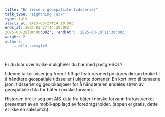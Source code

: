 ```yaml
---
title: "En reise i geospatiale tidsserier"
talk_type: "Lightning Talk"
type: talk
starts_at: 2025-03-27T14:10:00Z
ends_at: 2025-03-27T14:20:00Z
2025-03-28T08:00:00Z', 'endsAt': '2025-03-28T11:20:00Z
weight: 2
authors:
    - Nils Larsgård

---
```

Er du klar over hvilke muligheter du har med postgreSQL?

I denne talken viser jeg frem 3 fiffige features med postgres du kan bruke til å håndtere geospatiale tidsserier i ukjente domener. En kort intro til temaene json, tidsserier og geolokasjoner for å håndtere en endeløs strøm av geospatiale data for båter i norske farvann.

Historien dreier seg om AIS-data fra båter i norske farvann fra kystverket presentert av en mobil-app lagd av foredragsholder. (appen er gratis, dette er ikke en salespitch)
